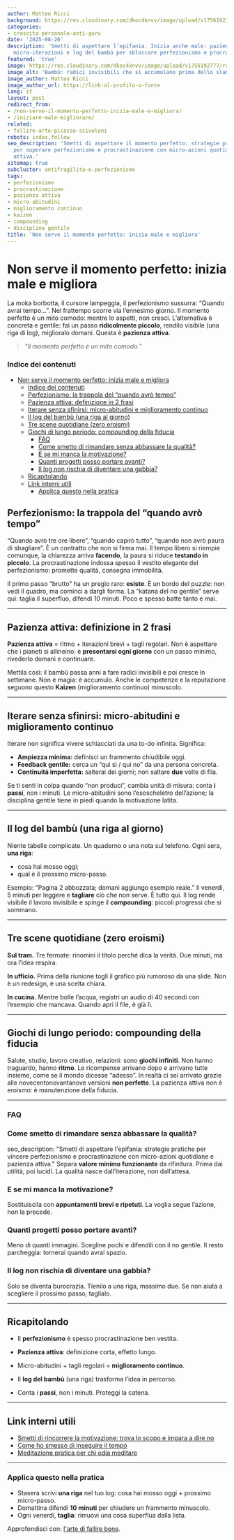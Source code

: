 ```yaml
---
author: Matteo Ricci
background: https://res.cloudinary.com/dkoc4knvv/image/upload/v1756192777/radici_600_yhtq3e.webp
categories:
- crescita-personale-anti-guru
date: '2025-08-26'
description: 'Smetti di aspettare l’epifania. Inizia anche male: pazienza attiva,
  micro-iterazioni e log del bambù per sbloccare perfezionismo e procrastinazione.'
featured: 'true'
image: https://res.cloudinary.com/dkoc4knvv/image/upload/v1756192777/radici_1920_etnsz5.webp
image_alt: 'Bambù: radici invisibili che si accumulano prima dello slancio in altezza'
image_author: Matteo Ricci
image_author_url: https://link-al-profilo-o-fonte
lang: it
layout: post
redirect_from:
- /non-serve-il-momento-perfetto-inizia-male-e-migliora/
- /iniziare-male-migliorare/
related:
- fallire-arte-picasso-scivoloni
robots: index,follow
seo_description: 'Smetti di aspettare il momento perfetto: strategie pratiche e gentili
  per superare perfezionismo e procrastinazione con micro-azioni quotidiane e pazienza
  attiva.'
sitemap: true
subcluster: antifragilita-e-perfezionismo
tags:
- perfezionismo
- procrastinazione
- pazienza attiva
- micro-abitudini
- miglioramento continuo
- kaizen
- compounding
- disciplina gentile
title: 'Non serve il momento perfetto: inizia male e migliora'
---
```

# Non serve il momento perfetto: inizia male e migliora

La moka borbotta, il cursore lampeggia, il perfezionismo sussurra: “Quando avrai tempo…”. Nel frattempo scorre via l’ennesimo giorno. Il momento perfetto è un mito comodo: mentre lo aspetti, non cresci. L’alternativa è concreta e gentile: fai un passo **ridicolmente piccolo**, rendilo visibile (una riga di log), miglioralo domani. Questa è **pazienza attiva**.

> *“Il momento perfetto è un mito comodo.”*

### Indice dei contenuti

- [Non serve il momento perfetto: inizia male e migliora](#non-serve-il-momento-perfetto-inizia-male-e-migliora)
    - [Indice dei contenuti](#indice-dei-contenuti)
  - [Perfezionismo: la trappola del “quando avrò tempo”](#perfezionismo-la-trappola-del-quando-avrò-tempo)
  - [Pazienza attiva: definizione in 2 frasi](#pazienza-attiva-definizione-in-2-frasi)
  - [Iterare senza sfinirsi: micro-abitudini e miglioramento continuo](#iterare-senza-sfinirsi-micro-abitudini-e-miglioramento-continuo)
  - [Il log del bambù (una riga al giorno)](#il-log-del-bambù-una-riga-al-giorno)
  - [Tre scene quotidiane (zero eroismi)](#tre-scene-quotidiane-zero-eroismi)
  - [Giochi di lungo periodo: compounding della fiducia](#giochi-di-lungo-periodo-compounding-della-fiducia)
    - [FAQ](#faq)
    - [Come smetto di rimandare senza abbassare la qualità?](#come-smetto-di-rimandare-senza-abbassare-la-qualità)
    - [E se mi manca la motivazione?](#e-se-mi-manca-la-motivazione)
    - [Quanti progetti posso portare avanti?](#quanti-progetti-posso-portare-avanti)
    - [Il log non rischia di diventare una gabbia?](#il-log-non-rischia-di-diventare-una-gabbia)
  - [Ricapitolando](#ricapitolando)
  - [Link interni utili](#link-interni-utili)
    - [Applica questo nella pratica](#applica-questo-nella-pratica)

## Perfezionismo: la trappola del “quando avrò tempo”

“Quando avrò tre ore libere”, “quando capirò tutto”, “quando non avrò paura di sbagliare”. È un contratto che non si firma mai. Il tempo libero si riempie comunque, la chiarezza arriva **facendo**, la paura si riduce **testando in piccolo**. La procrastinazione indossa spesso il vestito elegante del perfezionismo: promette qualità, consegna immobilità.

Il primo passo “brutto” ha un pregio raro: **esiste**. È un bordo del puzzle: non vedi il quadro, ma cominci a dargli forma. La “katana del no gentile” serve qui: taglia il superfluo, difendi 10 minuti. Poco e spesso batte tanto e mai.

  ---

## Pazienza attiva: definizione in 2 frasi

**Pazienza attiva** = ritmo + iterazioni brevi + tagli regolari.
Non è aspettare che i pianeti si allineino: è **presentarsi ogni giorno** con un passo minimo, rivederlo domani e continuare.

Mettila così: il bambù passa anni a fare radici invisibili e poi cresce in settimane. Non è magia: è accumulo. Anche le competenze e la reputazione seguono questo **Kaizen** (miglioramento continuo) minuscolo.

---

## Iterare senza sfinirsi: micro-abitudini e miglioramento continuo

Iterare non significa vivere schiacciati da una to-do infinita. Significa:

* **Ampiezza minima:** definisci un frammento chiudibile oggi.
* **Feedback gentile:** cerca un “qui sì / qui no” da una persona concreta.
* **Continuità imperfetta:** salterai dei giorni; non saltare **due** volte di fila.

Se ti senti in colpa quando “non produci”, cambia unità di misura: conta **i passi**, non i minuti. Le micro-abitudini sono l’esoscheletro dell’azione; la disciplina gentile tiene in piedi quando la motivazione latita.

---

## Il log del bambù (una riga al giorno)

Niente tabelle complicate. Un quaderno o una nota sul telefono. Ogni sera, **una riga**:

* cosa hai mosso oggi;
* qual è il prossimo micro-passo.

Esempio: “Pagina 2 abbozzata; domani aggiungo esempio reale.”
Il venerdì, 5 minuti per leggere e **tagliare** ciò che non serve. È tutto qui. Il log rende visibile il lavoro invisibile e spinge il **compounding**: piccoli progressi che si sommano.

---

## Tre scene quotidiane (zero eroismi)

**Sul tram.** Tre fermate: rinomini il titolo perché dica la verità. Due minuti, ma ora l’idea respira.

**In ufficio.** Prima della riunione togli il grafico più rumoroso da una slide. Non è un redesign, è una scelta chiara.

**In cucina.** Mentre bolle l’acqua, registri un audio di 40 secondi con l’esempio che mancava. Quando apri il file, è già lì.

---

## Giochi di lungo periodo: compounding della fiducia

Salute, studio, lavoro creativo, relazioni: sono **giochi infiniti**. Non hanno traguardo, hanno **ritmo**. Le ricompense arrivano dopo e arrivano tutte insieme, come se il mondo dicesse “adesso”. In realtà ci sei arrivato grazie alle novecentonovantanove versioni **non perfette**. La pazienza attiva non è eroismo: è manutenzione della fiducia.

---

### FAQ

### Come smetto di rimandare senza abbassare la qualità?
seo_description: "Smetti di aspettare l'epifania: strategie pratiche per vincere perfezionismo e procrastinazione con micro-azioni quotidiane e pazienza attiva."
Separa **valore minimo funzionante** da rifinitura. Prima dai utilità, poi lucidi. La qualità nasce dall’iterazione, non dall’attesa.

### E se mi manca la motivazione?

Sostituiscila con **appuntamenti brevi e ripetuti**. La voglia segue l’azione, non la precede.

### Quanti progetti posso portare avanti?

Meno di quanti immagini. Scegline pochi e difendili con il no gentile. Il resto parcheggia: tornerai quando avrai spazio.

### Il log non rischia di diventare una gabbia?

Solo se diventa burocrazia. Tienilo a una riga, massimo due. Se non aiuta a scegliere il prossimo passo, taglialo.

---

## Ricapitolando

* Il **perfezionismo** è spesso procrastinazione ben vestita.

* **Pazienza attiva**: definizione corta, effetto lungo.

* Micro-abitudini + tagli regolari = **miglioramento continuo**.

* Il **log del bambù** (una riga) trasforma l’idea in percorso.

* Conta i **passi**, non i minuti. Proteggi la catena.

---

## Link interni utili

* [Smetti di rincorrere la motivazione: trova lo scopo e impara a dire no](/scopo-motivazione-arte-del-no/)
* [Come ho smesso di inseguire il tempo](/come-ho-smesso-di-inseguire-il-tempo)
* [Meditazione pratica per chi odia meditare](/come-meditare-senza-sedersi-a-gambe-incrociate/)

---

### Applica questo nella pratica

* Stasera scrivi **una riga** nel tuo log: cosa hai mosso oggi + prossimo micro-passo.
* Domattina difendi **10 minuti** per chiudere un frammento minuscolo.
* Ogni venerdì, **taglia**: rimuovi una cosa superflua dalla lista.

Approfondisci con: [l'arte di fallire bene](/fallire-arte-picasso-scivoloni).
